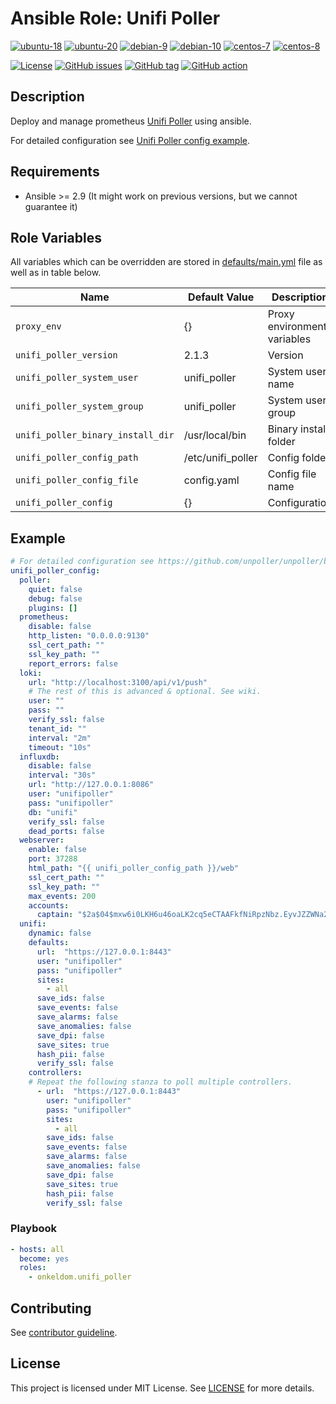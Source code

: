 # Ansible Role: Unifi Poller

[![ubuntu-18](https://img.shields.io/badge/ubuntu-18.x-orange?style=flat&logo=ubuntu)](https://ubuntu.com/)
[![ubuntu-20](https://img.shields.io/badge/ubuntu-20.x-orange?style=flat&logo=ubuntu)](https://ubuntu.com/)
[![debian-9](https://img.shields.io/badge/debian-9.x-orange?style=flat&logo=debian)](https://www.debian.org/)
[![debian-10](https://img.shields.io/badge/debian-10.x-orange?style=flat&logo=debian)](https://www.debian.org/)
[![centos-7](https://img.shields.io/badge/centos-7.x-orange?style=flat&logo=centos)](https://www.centos.org/)
[![centos-8](https://img.shields.io/badge/centos-8.x-orange?style=flat&logo=centos)](https://www.centos.org/)

[![License](https://img.shields.io/badge/license-MIT%20License-brightgreen.svg?style=flat)](https://opensource.org/licenses/MIT)
[![GitHub issues](https://img.shields.io/github/issues/OnkelDom/ansible-role-unifi-poller?style=flat)](https://github.com/OnkelDom/ansible-role-unifi-poller/issues)
[![GitHub tag](https://img.shields.io/github/tag/OnkelDom/ansible-role-unifi-poller.svg?style=flat)](https://github.com/OnkelDom/ansible-role-unifi-poller/tags)
[![GitHub action](https://github.com/OnkelDom/ansible-role-unifi-poller/workflows/ansible-lint/badge.svg)](https://github.com/OnkelDom/ansible-role-unifi-poller)

## Description

Deploy and manage prometheus [Unifi Poller](https://github.com/unpoller/unpoller/) using ansible.

For detailed configuration see [Unifi Poller config example](https://github.com/unpoller/unpoller/blob/master/examples/up.json.example).

## Requirements

- Ansible >= 2.9 (It might work on previous versions, but we cannot guarantee it)

## Role Variables

All variables which can be overridden are stored in [defaults/main.yml](defaults/main.yml) file as well as in table below.

| Name           | Default Value | Description                        |
| -------------- | ------------- | -----------------------------------|
| `proxy_env` | {} | Proxy environment variables |
| `unifi_poller_version` | 2.1.3 | Version | 
| `unifi_poller_system_user` | unifi_poller | System user name |
| `unifi_poller_system_group` | unifi_poller | System user group |
| `unifi_poller_binary_install_dir` | /usr/local/bin | Binary install folder |
| `unifi_poller_config_path` | /etc/unifi_poller | Config folder |
| `unifi_poller_config_file` | config.yaml | Config file name |
| `unifi_poller_config` | {} | Configuration |

## Example
```yaml
# For detailed configuration see https://github.com/unpoller/unpoller/blob/master/examples/up.json.example
unifi_poller_config:
  poller:
    quiet: false
    debug: false
    plugins: []
  prometheus:
    disable: false
    http_listen: "0.0.0.0:9130"
    ssl_cert_path: ""
    ssl_key_path: ""
    report_errors: false
  loki:
    url: "http://localhost:3100/api/v1/push"
    # The rest of this is advanced & optional. See wiki.
    user: ""
    pass: ""
    verify_ssl: false
    tenant_id: ""
    interval: "2m"
    timeout: "10s"
  influxdb:
    disable: false
    interval: "30s"
    url: "http://127.0.0.1:8086"
    user: "unifipoller"
    pass: "unifipoller"
    db: "unifi"
    verify_ssl: false
    dead_ports: false
  webserver:
    enable: false
    port: 37288
    html_path: "{{ unifi_poller_config_path }}/web"
    ssl_cert_path: ""
    ssl_key_path: ""
    max_events: 200
    accounts:
      captain: "$2a$04$mxw6i0LKH6u46oaLK2cq5eCTAAFkfNiRpzNbz.EyvJZZWNa2FzIlS"
  unifi:
    dynamic: false
    defaults:
      url:  "https://127.0.0.1:8443"
      user: "unifipoller"
      pass: "unifipoller"
      sites:
        - all
      save_ids: false
      save_events: false
      save_alarms: false
      save_anomalies: false
      save_dpi: false
      save_sites: true
      hash_pii: false
      verify_ssl: false
    controllers:
    # Repeat the following stanza to poll multiple controllers.
      - url:  "https://127.0.0.1:8443"
        user: "unifipoller"
        pass: "unifipoller"
        sites:
          - all
        save_ids: false
        save_events: false
        save_alarms: false
        save_anomalies: false
        save_dpi: false
        save_sites: true
        hash_pii: false
        verify_ssl: false
```

### Playbook

```yaml
- hosts: all
  become: yes
  roles:
    - onkeldom.unifi_poller
```

## Contributing

See [contributor guideline](CONTRIBUTING.md).

## License

This project is licensed under MIT License. See [LICENSE](/LICENSE) for more details.

